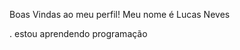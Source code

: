 [](https://cdn.pfps.gg/banners/1774-cherry-blossom.gif)
Boas Vindas ao meu perfil!
Meu nome é Lucas Neves

. estou aprendendo programação
